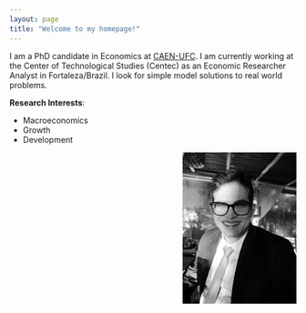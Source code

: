```yaml
---
layout: page
title: "Welcome to my homepage!"
---
```


I am a PhD candidate in Economics at [CAEN-UFC](https://caen.ufc.br). I am currently working at the Center of Technological Studies (Centec) as an Economic Researcher Analyst in Fortaleza/Brazil. I look for simple model solutions to real world problems.


**Research Interests**:

- Macroeconomics 
- Growth
- Development
<img src="renan.jpeg" width="200" style="float:right">
